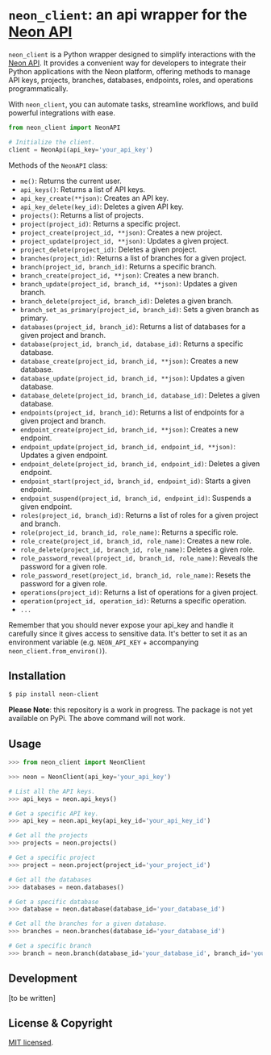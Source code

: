 # `neon_client`: an api wrapper for the [Neon API](https://api-docs.neon.tech/reference/getting-started-with-neon-api)

`neon_client` is a Python wrapper designed to simplify interactions with the [Neon API](https://api-docs.neon.tech/reference/getting-started-with-neon-api). It provides a convenient way for developers to integrate their Python applications with the Neon platform, offering methods to manage API keys, projects, branches, databases, endpoints, roles, and operations programmatically. 

With `neon_client`, you can automate tasks, streamline workflows, and build powerful integrations with ease.


```python
from neon_client import NeonAPI

# Initialize the client.
client = NeonApi(api_key='your_api_key')
```

Methods of the `NeonAPI` class:

- `me()`: Returns the current user.
- `api_keys()`: Returns a list of API keys.
- `api_key_create(**json)`: Creates an API key.
- `api_key_delete(key_id)`: Deletes a given API key.
- `projects()`: Returns a list of projects.
- `project(project_id)`: Returns a specific project.
- `project_create(project_id, **json)`: Creates a new project. 
- `project_update(project_id, **json)`: Updates a given project.
- `project_delete(project_id)`: Deletes a given project.
- `branches(project_id)`: Returns a list of branches for a given project.
- `branch(project_id, branch_id)`: Returns a specific branch.
- `branch_create(project_id, **json)`: Creates a new branch.
- `branch_update(project_id, branch_id, **json)`: Updates a given branch.
- `branch_delete(project_id, branch_id)`: Deletes a given branch.
- `branch_set_as_primary(project_id, branch_id)`: Sets a given branch as primary.
- `databases(project_id, branch_id)`: Returns a list of databases for a given project and branch.
- `database(project_id, branch_id, database_id)`: Returns a specific database.
- `database_create(project_id, branch_id, **json)`: Creates a new database.
- `database_update(project_id, branch_id, **json)`: Updates a given database.
- `database_delete(project_id, branch_id, database_id)`: Deletes a given database.
- `endpoints(project_id, branch_id)`: Returns a list of endpoints for a given project and branch.
- `endpoint_create(project_id, branch_id, **json)`: Creates a new endpoint.
- `endpoint_update(project_id, branch_id, endpoint_id, **json)`: Updates a given endpoint.
- `endpoint_delete(project_id, branch_id, endpoint_id)`: Deletes a given endpoint.
- `endpoint_start(project_id, branch_id, endpoint_id)`: Starts a given endpoint.
- `endpoint_suspend(project_id, branch_id, endpoint_id)`: Suspends a given endpoint.
- `roles(project_id, branch_id)`: Returns a list of roles for a given project and branch.
- `role(project_id, branch_id, role_name)`: Returns a specific role.
- `role_create(project_id, branch_id, role_name)`: Creates a new role.
- `role_delete(project_id, branch_id, role_name)`: Deletes a given role.
- `role_password_reveal(project_id, branch_id, role_name)`: Reveals the password for a given role.
- `role_password_reset(project_id, branch_id, role_name)`: Resets the password for a given role.
- `operations(project_id)`: Returns a list of operations for a given project.
- `operation(project_id, operation_id)`: Returns a specific operation.
- `...`

Remember that you should never expose your api_key and handle it carefully since it gives access to sensitive data. It's better to set it as an environment variable (e.g. `NEON_API_KEY` + accompanying `neon_client.from_environ()`).

## Installation

```bash
$ pip install neon-client
```

**Please Note**: this repository is a work in progress.  The package is not yet available on PyPi.  The above command will not work.

## Usage

```python
>>> from neon_client import NeonClient

>>> neon = NeonClient(api_key='your_api_key')

# List all the API keys.
>>> api_keys = neon.api_keys()

# Get a specific API key.
>>> api_key = neon.api_key(api_key_id='your_api_key_id')

# Get all the projects
>>> projects = neon.projects()

# Get a specific project
>>> project = neon.project(project_id='your_project_id')

# Get all the databases
>>> databases = neon.databases()

# Get a specific database
>>> database = neon.database(database_id='your_database_id')

# Get all the branches for a given database.
>>> branches = neon.branches(database_id='your_database_id')

# Get a specific branch
>>> branch = neon.branch(database_id='your_database_id', branch_id='your_branch_id')
```

## Development

[to be written]

## License & Copyright

[MIT licensed](./LICENSE).
